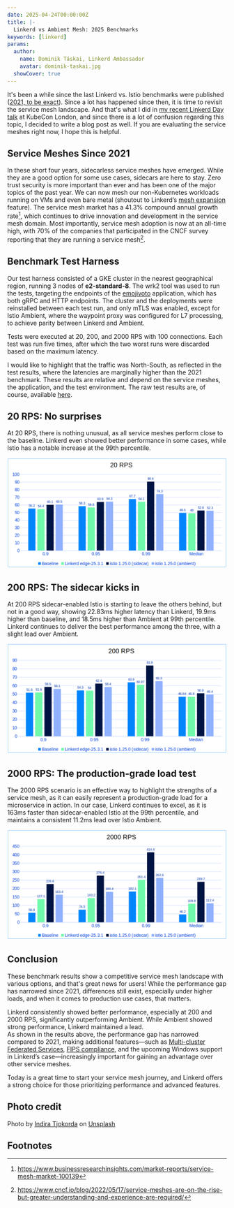 ```yaml
---
date: 2025-04-24T00:00:00Z
title: |-
  Linkerd vs Ambient Mesh: 2025 Benchmarks
keywords: [linkerd]
params:
  author:
    name: Dominik Táskai, Linkerd Ambassador
    avatar: dominik-taskai.jpg
  showCover: true
---
```


It's been a while since the last Linkerd vs. Istio benchmarks were published
([2021, to be exact](/2021/11/29/linkerd-vs-istio-benchmarks-2021/)). Since a
lot has happened since then, it is time to revisit the service mesh landscape.
And that's what I did in
[my recent Linkerd Day talk](https://www.youtube.com/watch?v=9GHcADMeAuM) at
KubeCon London, and since there is a lot of confusion regarding this topic, I
decided to write a blog post as well. If you are evaluating the service meshes
right now, I hope this is helpful.

## Service Meshes Since 2021

In these short four years, sidecarless service meshes have emerged. While they
are a good option for some use cases, sidecars are here to stay. Zero trust
security is more important than ever and has been one of the major topics of the
past year. We can now mesh our non-Kubernetes workloads running on VMs and even
bare metal (shoutout to Linkerd’s
[mesh expansion](/2/tasks/adding-non-kubernetes-workloads/) feature). The
service mesh market has a 41.3% compound annual growth rate[^1], which continues
to drive innovation and development in the service mesh domain. Most
importantly, service mesh adoption is now at an all-time high, with 70% of the
companies that participated in the CNCF survey reporting that they are running a
service mesh[^2].

## Benchmark Test Harness

Our test harness consisted of a GKE cluster in the nearest geographical region,
running 3 nodes of **e2-standard-8**. The wrk2 tool was used to run the tests,
targeting the endpoints of the
[emojivoto](https://github.com/BuoyantIO/emojivoto) application, which has both
gRPC and HTTP endpoints. The cluster and the deployments were reinstalled
between each test run, and only mTLS was enabled, except for Istio Ambient,
where the waypoint proxy was configured for L7 processing, to achieve parity
between Linkerd and Ambient.

Tests were executed at 20, 200, and 2000 RPS with 100 connections. Each test was
run five times, after which the two worst runs were discarded based on the
maximum latency.

I would like to highlight that the traffic was North-South, as reflected in the
test results, where the latencies are marginally higher than the 2021 benchmark.
These results are relative and depend on the service meshes, the application,
and the test environment. The raw test results are, of course, available
[here](https://docs.google.com/spreadsheets/d/1z1g_rBDm8Hyhx8IlzGYjzt1Umoc5Jm4DLjhxM0TXaXY/).

## 20 RPS: No surprises

At 20 RPS, there is nothing unusual, as all service meshes perform close to the
baseline. Linkerd even showed better performance in some cases, while Istio has
a notable increase at the 99th percentile.

![20 RPS](20-rps.png)

## 200 RPS: The sidecar kicks in

At 200 RPS sidecar-enabled Istio is starting to leave the others behind, but not
in a good way, showing 22.83ms higher latency than Linkerd, 19.9ms higher than
baseline, and 18.5ms higher than Ambient at 99th percentile. Linkerd continues
to deliver the best performance among the three, with a slight lead over
Ambient.

![200 RPS](200-rps.png)

## 2000 RPS: The production-grade load test

The 2000 RPS scenario is an effective way to highlight the strengths of a
service mesh, as it can easily represent a production-grade load for a
microservice in action. In our case, Linkerd continues to excel, as it is 163ms
faster than sidecar-enabled Istio at the 99th percentile, and maintains a
consistent 11.2ms lead over Istio Ambient.

![2000 RPS](2000-rps.png)

## Conclusion

These benchmark results show a competitive service mesh landscape with various
options, and that's great news for users! While the performance gap has narrowed
since 2021, differences still exist, especially under higher loads, and when it
comes to production use cases, that matters.

Linkerd consistently showed better performance, especially at 200 and 2000 RPS,
significantly outperforming Ambient. While Ambient showed strong performance,
Linkerd maintained a lead.  
As shown in the results above, the performance gap has narrowed compared to
2021, making additional features—such as
[Multi-cluster Federated Services](/2/tasks/federated-services/),
[FIPS compliance](https://www.buoyant.io/linkerd-enterprise), and the upcoming
Windows support in Linkerd’s case—increasingly important for gaining an
advantage over other service meshes.

Today is a great time to start your service mesh journey, and Linkerd offers a
strong choice for those prioritizing performance and advanced features.

## Photo credit

Photo by
[Indira Tjokorda](https://unsplash.com/@indiratjokorda?utm_content=creditCopyText&utm_medium=referral&utm_source=unsplash)
on
[Unsplash](https://unsplash.com/photos/man-in-blue-tank-top-and-yellow-helmet-riding-on-orange-and-black-motorcycle-Y-VYK0SDLxs?utm_content=creditCopyText&utm_medium=referral&utm_source=unsplash)

## Footnotes

[^1]:
    https://www.businessresearchinsights.com/market-reports/service-mesh-market-100139

[^2]:
    https://www.cncf.io/blog/2022/05/17/service-meshes-are-on-the-rise-but-greater-understanding-and-experience-are-required/
